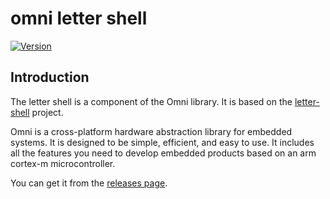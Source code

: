 # omni letter shell

[![Version](https://img.shields.io/github/v/release/MorroGeek/letter_shell)](https://github.com/MorroGeek/letter_shell/releases/latest)


## Introduction

The letter shell is a component of the Omni library. It is based on the [letter-shell](https://github.com/NevermindZZT/letter-shell) project. 

Omni is a cross-platform hardware abstraction library for embedded systems. It is designed to be simple, efficient, and easy to use. It includes all the features you need to develop embedded products based on an arm cortex-m microcontroller.

You can get it from the [releases page](https://github.com/MorroGeek/omni/releases).

